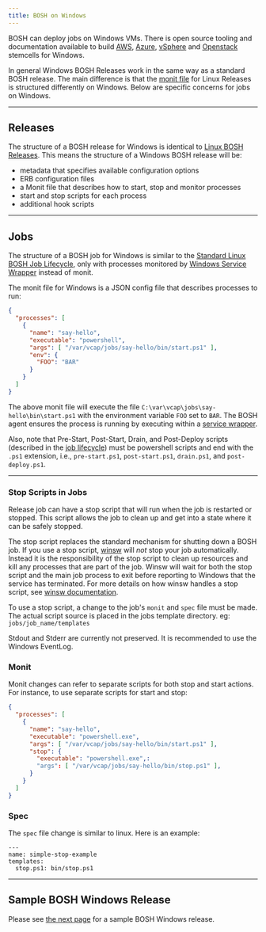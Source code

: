 ```yaml
---
title: BOSH on Windows
---
```


BOSH can deploy jobs on Windows VMs. There is open source tooling and documentation available to build [AWS](https://github.com/cloudfoundry-incubator/aws-light-stemcell-builder), [Azure](https://github.com/cloudfoundry-incubator/bosh-windows-stemcell-builder/blob/master/azure-light-stemcell.md),
[vSphere](https://github.com/cloudfoundry-incubator/bosh-windows-stemcell-builder/blob/master/create-manual-vsphere-stemcells.md) and [Openstack](https://github.com/cloudfoundry-incubator/bosh-windows-stemcell-builder/blob/master/create-manual-openstack-stemcells.md) stemcells for Windows.

In general Windows BOSH Releases work in the same way as a standard BOSH release. The main difference is that the [monit file](create-release.md#monit) for Linux Releases is structured differently on Windows. Below are specific concerns for jobs on Windows.

---
## Releases <a id="releases"></a>

The structure of a BOSH release for Windows is identical to [Linux BOSH Releases](http://bosh.io/docs/create-release.html).  This means the structure of a Windows BOSH release will be:

- metadata that specifies available configuration options
- ERB configuration files
- a Monit file that describes how to start, stop and monitor processes
- start and stop scripts for each process
- additional hook scripts

---
## Jobs <a id="jobs"></a>

The structure of a BOSH job for Windows is similar to the [Standard Linux BOSH Job Lifecycle](http://bosh.io/docs/job-lifecycle.html), only with processes monitored by [Windows Service Wrapper](https://github.com/kohsuke/winsw) instead of monit.

The monit file for Windows is a JSON config file that describes processes to run:

```json
{
  "processes": [
    {
      "name": "say-hello",
      "executable": "powershell",
      "args": [ "/var/vcap/jobs/say-hello/bin/start.ps1" ],
      "env": {
        "FOO": "BAR"
      }
    }
  ]
}
```

The above monit file will execute the file `C:\var\vcap\jobs\say-hello\bin\start.ps1` with the environment variable `FOO` set to `BAR`. The BOSH agent ensures the process is running by executing within a [service wrapper](https://github.com/kohsuke/winsw).

Also, note that Pre-Start, Post-Start, Drain, and Post-Deploy scripts (described in the [job lifecycle](http://bosh.io/docs/job-lifecycle.html)) must be powershell scripts and end with the `.ps1` extension, i.e., `pre-start.ps1`, `post-start.ps1`, `drain.ps1`, and `post-deploy.ps1`.

---
### Stop Scripts in Jobs <a id="stop-scripts"></a>

Release job can have a stop script that will run when the job is restarted or stopped. This script allows the job to clean up and get into a state where it can be safely stopped.

The stop script replaces the standard mechanism for shutting down a BOSH job. If you use a stop script, [winsw](https://github.com/kohsuke/winsw) will *not* stop your job automatically. Instead it is the responsibility of the stop script to clean up resources and kill any processes that are part of the job. Winsw will wait for both the stop script and the main job process to exit before reporting to Windows that the service has terminated. For more details on how winsw handles a stop script, see [winsw documentation](https://github.com/kohsuke/winsw/blob/master/doc/xmlConfigFile.md#stopargumentstopexecutable).

To use a stop script, a change to the job's `monit` and `spec` file must be made. The actual script source is placed in the jobs template directory. eg: `jobs/job_name/templates`

Stdout and Stderr are currently not preserved. It is recommended to use the Windows EventLog.


### Monit

Monit changes can refer to separate scripts for both stop and start actions.
For instance, to use separate scripts for start and stop:

```json
{
  "processes": [
    {
      "name": "say-hello",
      "executable": "powershell.exe",
      "args": [ "/var/vcap/jobs/say-hello/bin/start.ps1" ],
      "stop": {
        "executable": "powershell.exe",:
        "args": [ "/var/vcap/jobs/say-hello/bin/stop.ps1" ],
      }
    }
  ]
}
```

### Spec

The `spec` file change is similar to linux. Here is an example:

```
---
name: simple-stop-example
templates:
  stop.ps1: bin/stop.ps1
```
---
## Sample BOSH Windows Release

Please see [the next page](windows-sample-release.md) for a sample BOSH Windows release.
